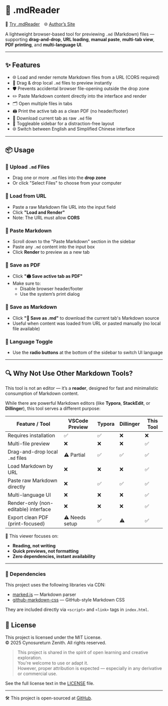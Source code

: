 # 📝 .mdReader

🔗 [Try .mdReader](https://cynosureturn.github.io/md-reader/) 🌐 [Author’s Site](https://cynosureturn.ca)

A lightweight browser-based tool for previewing `.md` (Markdown) files — supporting **drag-and-drop**, **URL loading**, **manual paste**, **multi-tab view**, **PDF printing**, and **multi-language UI**.

---

## ✨ Features

- 🌐 Load and render remote Markdown files from a URL (CORS required)
- 📂 Drag & drop local `.md` files to preview instantly
- 🛡️ Prevents accidental browser file-opening outside the drop zone
- ✏️ Paste Markdown content directly into the interface and render
- 🗂️ Open multiple files in tabs
- 🖨️ Print the active tab as a clean PDF (no header/footer)
- 💾 Download current tab as raw `.md` file
- 🧭 Toggleable sidebar for a distraction-free layout
- 🌐 Switch between English and Simplified Chinese interface

---

## 📦 Usage

### 🔹 Upload `.md` Files
- Drag one or more `.md` files into the **drop zone**
- Or click "Select Files" to choose from your computer

### 🔹 Load from URL
- Paste a raw Markdown file URL into the input field
- Click **"Load and Render"**
- Note: The URL must allow **CORS**

### 🔹 Paste Markdown
- Scroll down to the "Paste Markdown" section in the sidebar
- Paste any `.md` content into the input box
- Click **Render** to preview as a new tab

### 🔹 Save as PDF
- Click **"🖨️ Save active tab as PDF"**
- Make sure to:
  - Disable browser header/footer
  - Use the system’s print dialog

### 🔹 Save as Markdown
- Click **"💾 Save as .md"** to download the current tab's Markdown source
- Useful when content was loaded from URL or pasted manually (no local file available)

### 🔹 Language Toggle
- Use the **radio buttons** at the bottom of the sidebar to switch UI language

---
## 🔍 Why Not Use Other Markdown Tools?

This tool is not an editor — it’s a **reader**, designed for fast and minimalistic consumption of Markdown content.

While there are powerful Markdown editors (like **Typora**, **StackEdit**, or **Dillinger**), this tool serves a different purpose:

| Feature / Tool                         | VSCode Preview | Typora | Dillinger | **This Tool** |
|----------------------------------------|----------------|--------|-----------|---------------|
| Requires installation                  | ✅              | ✅     | ❌        | ❌            |
| Multi-file preview                     | ❌              | ❌     | ❌        | ✅            |
| Drag-and-drop local `.md` files        | ⚠️ Partial      | ✅     | ✅        | ✅            |
| Load Markdown by URL                   | ❌              | ❌     | ❌        | ✅            |
| Paste raw Markdown directly            | ❌              | ✅     | ✅        | ✅            |
| Multi-language UI                      | ❌              | ❌     | ❌        | ✅            |
| Render-only (non-editable) interface   | ❌              | ❌     | ❌        | ✅            |
| Export clean PDF (print-focused)       | ⚠️ Needs setup  | ✅     | ⚠️        | ✅            |

🧠 This viewer focuses on:

- **Reading, not writing**
- **Quick previews, not formatting**
- **Zero dependencies, instant availability**

---

### 🧩 Dependencies

This project uses the following libraries via CDN:

- [marked.js](https://github.com/markedjs/marked) — Markdown parser
- [github-markdown-css](https://github.com/sindresorhus/github-markdown-css) — GitHub-style Markdown CSS

They are included directly via `<script>` and `<link>` tags in `index.html`.


## 📄 License

This project is licensed under the MIT License.  
© 2025 Cynosureturn Zenith. All rights reserved.

> This project is shared in the spirit of open learning and creative exploration.  
> You're welcome to use or adapt it.  
> However, proper attribution is expected — especially in any derivative or commercial use.

See the full license text in the [LICENSE](https://cynosureturn.ca/common/md-reader-lite.html?md=/licenses/mit/LICENSE.mit.md&title=MIT+License) file.

---

🛠 This project is open-sourced at [GitHub](https://github.com/Cynosureturn/md-reader).